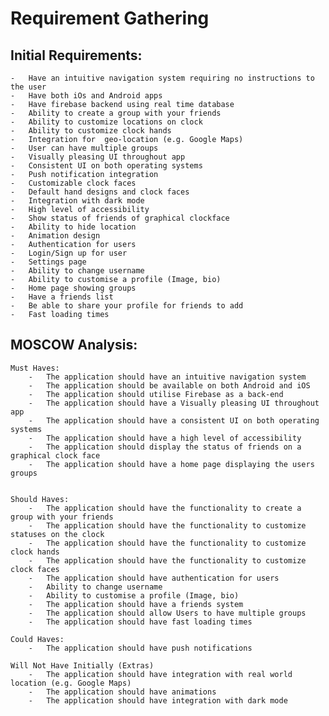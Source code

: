 # Requirement Gathering

## Initial Requirements:

	-	Have an intuitive navigation system requiring no instructions to the user
	-	Have both iOs and Android apps
	-	Have firebase backend using real time database
	-	Ability to create a group with your friends
	-	Ability to customize locations on clock
	-	Ability to customize clock hands
	-	Integration for  geo-location (e.g. Google Maps)
	-	User can have multiple groups 
	-	Visually pleasing UI throughout app
	-	Consistent UI on both operating systems
	-	Push notification integration
	-	Customizable clock faces
	- 	Default hand designs and clock faces
	-	Integration with dark mode
	-	High level of accessibility
	-	Show status of friends of graphical clockface
	-	Ability to hide location
	-	Animation design
	-	Authentication for users
	-	Login/Sign up for user
	-	Settings page
  	-   Ability to change username
  	-   Ability to customise a profile (Image, bio)
  	-   Home page showing groups
  	-   Have a friends list
  	-   Be able to share your profile for friends to add
  	-   Fast loading times


## MOSCOW Analysis:

	Must Haves:		
		-	The application should have an intuitive navigation system
		-	The application should be available on both Android and iOS
		-	The application should utilise Firebase as a back-end
		-	The application should have a Visually pleasing UI throughout app
		-	The application should have a consistent UI on both operating systems
		-	The application should have a high level of accessibility
		-	The application should display the status of friends on a graphical clock face
		-   The application should have a home page displaying the users groups


	Should Haves:
		-	The application should have the functionality to create a group with your friends
		-	The application should have the functionality to customize statuses on the clock
		-	The application should have the functionality to customize clock hands
		-	The application should have the functionality to customize clock faces
		-	The application should have authentication for users
		-   Ability to change username
      	-   Ability to customise a profile (Image, bio)
      	-   The application should have a friends system
      	-   The application should allow Users to have multiple groups 
      	-   The application should have fast loading times

	Could Haves:
		-	The application should have push notifications

	Will Not Have Initially (Extras)
		-	The application should have integration with real world location (e.g. Google Maps)
		-	The application should have animations
		-	The application should have integration with dark mode
